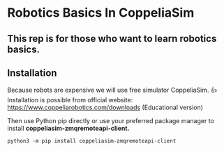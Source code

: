 # Robotics Basics In CoppeliaSim
## This rep is for those who want to learn robotics basics.


## Installation
Because robots are expensive we will use free simulator CoppeliaSim. 👍
Installation is possible from official website: https://www.coppeliarobotics.com/downloads (Educational version)

Then use Python pip directly or use your preferred package manager to install **coppeliasim-zmqremoteapi-client.**
```
python3 -m pip install coppeliasim-zmqremoteapi-client
```
